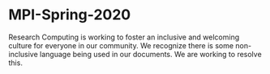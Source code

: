# MPI-Spring-2020

Research Computing is working to foster an inclusive and welcoming culture for everyone in our community. We recognize there is some non-inclusive language being used in our documents. We are working to resolve this.
